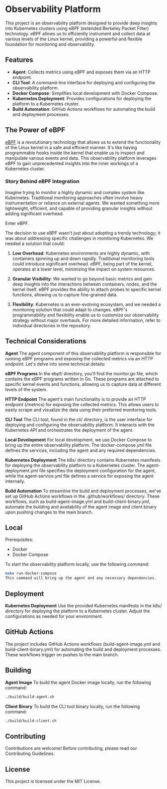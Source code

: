 # Observability Platform

This project is an observability platform designed to provide deep insights into Kubernetes clusters using eBPF (extended Berkeley Packet Filter) technology. eBPF allows us to efficiently instrument and collect data at various levels of the Linux kernel, providing a powerful and flexible foundation for monitoring and observability.

## Features

- **Agent**: Collects metrics using eBPF and exposes them via an HTTP endpoint.
- **CLI Tool**: A command-line interface for deploying and configuring the observability platform.
- **Docker Compose**: Simplifies local development with Docker Compose.
- **Kubernetes Deployment**: Provides configurations for deploying the platform to a Kubernetes cluster.
- **Build Automation**: GitHub Actions workflows for automating the build and deployment processes.

## The Power of eBPF

[eBPF](https://ebpf.io/) is a revolutionary technology that allows us to extend the functionality of the Linux kernel in a safe and efficient manner. It's like having programmable hooks inside the kernel that enable us to inspect and manipulate various events and data. This observability platform leverages eBPF to gain unprecedented insights into the inner workings of a Kubernetes cluster.

### Story Behind eBPF Integration

Imagine trying to monitor a highly dynamic and complex system like Kubernetes. Traditional monitoring approaches often involve heavy instrumentation or reliance on external agents. We wanted something more lightweight, efficient, and capable of providing granular insights without adding significant overhead.

Enter eBPF.

The decision to use eBPF wasn't just about adopting a trendy technology; it was about addressing specific challenges in monitoring Kubernetes. We needed a solution that could:

1. **Low Overhead**: Kubernetes environments are highly dynamic, with containers spinning up and down rapidly. Traditional monitoring tools could introduce significant overhead. eBPF, being part of the kernel, operates at a lower level, minimizing the impact on system resources.

2. **Granular Visibility**: We wanted to go beyond basic metrics and gain deep insights into the interactions between containers, nodes, and the kernel itself. eBPF provides the ability to attach probes to specific kernel functions, allowing us to capture fine-grained data.

3. **Flexibility**: Kubernetes is an ever-evolving ecosystem, and we needed a monitoring solution that could adapt to changes. eBPF's programmability and flexibility enable us to customize our observability strategy without major overhauls.
For more detailed information, refer to individual directories in the repository.

## Technical Considerations

**Agent**
The agent component of this observability platform is responsible for running eBPF programs and exposing the collected metrics via an HTTP endpoint. Let's delve into some technical details:

**eBPF Programs**
In the ebpf/ directory, you'll find the monitor.go file, which contains the eBPF programs written in Go. These programs are attached to specific kernel events and functions, allowing us to capture data at different levels of the system.

**HTTP Endpoint**
The agent's main functionality is to provide an HTTP endpoint (/metrics) for exposing the collected metrics. This allows users to easily scrape and visualize the data using their preferred monitoring tools.

**CLI Tool**
The CLI tool, found in the cli/ directory, is the user interface for deploying and configuring the observability platform. It interacts with the Kubernetes API and orchestrates the deployment of the agent.

**Local Development**
For local development, we use Docker Compose to bring up the entire observability platform. The docker-compose.yml file defines the services, including the agent and any required dependencies.

**Kubernetes Deployment**
The k8s/ directory contains Kubernetes manifests for deploying the observability platform to a Kubernetes cluster. The agent-deployment.yml file specifies the deployment configuration for the agent, while the agent-service.yml file defines a service for exposing the agent internally.

**Build Automation**
To streamline the build and deployment processes, we've set up GitHub Actions workflows in the .github/workflows/ directory. These workflows, such as build-agent-image.yml and build-client-binary.yml, automate the building and availability of the agent image and client binary upon pushing changes to the main branch.

## Local

Prerequisites:

- Docker
- Docker Compose

To start the observability platform locally, use the following command:

```bash
make run-docker-compose
This command will bring up the agent and any necessary dependencies.
```

## Deployment

**Kubernetes Deployment**
Use the provided Kubernetes manifests in the k8s/ directory for deploying the platform to a Kubernetes cluster. Adjust the configurations as needed for your environment.

## GitHub Actions

The project includes GitHub Actions workflows (build-agent-image.yml and build-client-binary.yml) for automating the build and deployment processes. These workflows trigger on pushes to the main branch.

## Building

**Agent Image**
To build the agent Docker image locally, run the following command:

```bash
./build/build-agent.sh
```

**Client Binary**
To build the CLI tool binary locally, run the following command:

```bash
./build/build-client.sh
```

## Contributing

Contributions are welcome! Before contributing, please read our Contributing Guidelines.

## License

This project is licensed under the MIT License.

